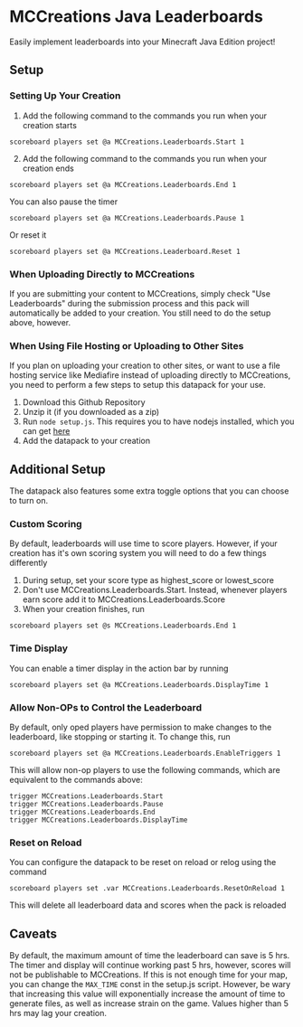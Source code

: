 # MCCreations Java Leaderboards
 Easily implement leaderboards into your Minecraft Java Edition project!

## Setup

### Setting Up Your Creation
1. Add the following command to the commands you run when your creation starts
```mcfunction
scoreboard players set @a MCCreations.Leaderboards.Start 1
``` 
2. Add the following command to the commands you run when your creation ends
```mcfunction
scoreboard players set @a MCCreations.Leaderboards.End 1
```

You can also pause the timer
```mcfunction
scoreboard players set @a MCCreations.Leaderboards.Pause 1
``` 
Or reset it
```mcfunction
scoreboard players set @a MCCreations.Leaderboard.Reset 1
```


### When Uploading Directly to MCCreations
If you are submitting your content to MCCreations, simply check "Use Leaderboards" during the submission process and this pack will automatically be added to your creation. You still need to do the setup above, however.

### When Using File Hosting or Uploading to Other Sites
If you plan on uploading your creation to other sites, or want to use a file hosting service like Mediafire instead of uploading directly to MCCreations, you need to perform a few steps to setup this datapack for your use.

1. Download this Github Repository
2. Unzip it (if you downloaded as a zip)
3. Run `node setup.js`. This requires you to have nodejs installed, which you can get [here](https://nodejs.org)
4. Add the datapack to your creation


## Additional Setup
The datapack also features some extra toggle options that you can choose to turn on.

### Custom Scoring
By default, leaderboards will use time to score players. However, if your creation has it's own scoring system you will need to do a few things differently
1. During setup, set your score type as highest_score or lowest_score
2. Don't use MCCreations.Leaderboards.Start. Instead, whenever players earn score add it to MCCreations.Leaderboards.Score
3. When your creation finishes, run
```mcfunction
scoreboard players set @s MCCreations.Leaderboards.End 1
```

### Time Display
You can enable a timer display in the action bar by running
```mcfunction
scoreboard players set @a MCCreations.Leaderboards.DisplayTime 1
```

### Allow Non-OPs to Control the Leaderboard
By default, only oped players have permission to make changes to the leaderboard, like stopping or starting it. To change this, run
```mcfunction
scoreboard players set @a MCCreations.Leaderboards.EnableTriggers 1
```

This will allow non-op players to use the following commands, which are equivalent to the commands above:
```mcfunction
trigger MCCreations.Leaderboards.Start
trigger MCCreations.Leaderboards.Pause
trigger MCCreations.Leaderboards.End
trigger MCCreations.Leaderboards.DisplayTime
```

### Reset on Reload
You can configure the datapack to be reset on reload or relog using the command
```mcfunction
scoreboard players set .var MCCreations.Leaderboards.ResetOnReload 1
```
This will delete all leaderboard data and scores when the pack is reloaded

## Caveats
By default, the maximum amount of time the leaderboard can save is 5 hrs. The timer and display will continue working past 5 hrs, however, scores will not be publishable to MCCreations. If this is not enough time for your map, you can change the `MAX_TIME` const in the setup.js script. However, be wary that increasing this value will exponentially increase the amount of time to generate files, as well as increase strain on the game. Values higher than 5 hrs may lag your creation.
